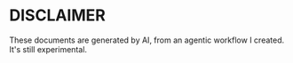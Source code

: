 # DISCLAIMER
These documents are generated by AI, from an agentic workflow I created. It's still experimental.
